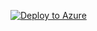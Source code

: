 [![Deploy to Azure](https://aka.ms/deploytoazurebutton)](https://portal.azure.com/#create/Microsoft.Template/uri/https%3A%2F%2Fraw.githubusercontent.com%2Fglennlearnsstuff%2Fdeploy-cra-arm%2Fmaster%2Fazuredeploy.json%3Ftoken%3DAFA3MSUVCI3VQWGPYIX7JO267YYW2)